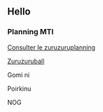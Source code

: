 ## Hello



### Planning MTI

<a href="PMTI.htm">Consulter le zuruzuruplanning </a>

<a href="zuruzuruball.html">Zuruzuruball </a>

Gomi ni

Poirkinu


NOG
